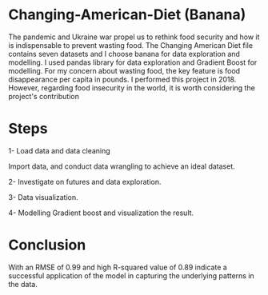 # Changing-American-Diet (Banana)
The pandemic and Ukraine war propel us to rethink food security and how it is indispensable to prevent wasting food. The Changing American Diet file contains seven datasets and I choose banana for data exploration and modelling. I used pandas library for data exploration and Gradient Boost for modelling. For my concern about wasting food, the key feature is food disappearance per capita in pounds. I performed this project in 2018. However, regarding food insecurity in the world, it is worth considering the project's contribution

# Steps

1-	Load data and data cleaning

Import data, and conduct data wrangling to achieve an ideal dataset.

2-	Investigate on futures and data exploration. 

3-	Data visualization.

4-	Modelling Gradient boost and visualization the result.


# Conclusion 


With an RMSE of 0.99 and high R-squared value of 0.89 indicate a successful application of the model in capturing the underlying patterns in the data.



